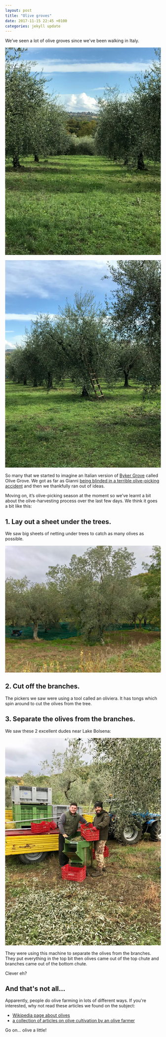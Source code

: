 ```yaml
---
layout: post
title: "Olive groves"
date: 2017-11-15 22:45 +0100
categories: jekyll update
---
```


We’ve seen a lot of olive groves since we’ve been walking in Italy. 

![A field of olive trees all in neat rows](https://github.com/tombye/trexit/raw/gh-pages/assets/images/olive-grove-1.jpg)

![A field of olive trees with a ladder propped up against one of them](https://github.com/tombye/trexit/raw/gh-pages/assets/images/olive-grove-2.jpg)

So many that we started to imagine an Italian version of [Byker Grove](https://en.m.wikipedia.org/wiki/Byker_Grove) called Olive Grove. We got as far as Gianni [being blinded in a terrible olive-picking accident](http://youtu.be/oXeMontXSTI) and then we thankfully ran out of ideas. 

Moving on, it’s olive-picking season at the moment so we’ve learnt a bit about the olive-harvesting process over the last few days. We think it goes a bit like this:

## 1. Lay out a sheet under the trees.

We saw big sheets of netting under trees to catch as many olives as possible.

![Sheets of material covering the ground below the olive trees](https://github.com/tombye/trexit/raw/gh-pages/assets/images/olive-picking-with-catching-nets.jpg)

## 2. Cut off the branches.

The pickers we saw were using a tool called an oliviera. It has tongs which spin around to cut the olives from the tree.

## 3. Separate the olives from the branches.

We saw these 2 excellent dudes near Lake Bolsena:

![Two olive pickers posing with crates of olives and a machine which separates the olives from any bits of tree](https://github.com/tombye/trexit/raw/gh-pages/assets/images/olive-pickers.jpg)

They were using this machine to separate the olives from the branches. They put everything in the top bit then olives came out of the top chute and branches came out of the bottom chute.

Clever eh?  

## And that's not all...

Apparently, people do olive farming in lots of different ways. If you're interested, why not read these articles we found on the subject:

- [Wikipedia page about olives](https://en.m.wikipedia.org/wiki/Olive)
- [a collection of articles on olive cultivation by an olive farmer](http://www.mediterraneangardensociety.org/olives.html)

Go on... olive a little!
